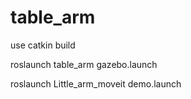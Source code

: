 # table_arm

use catkin build	

roslaunch table_arm gazebo.launch 

roslaunch Little_arm_moveit demo.launch 
